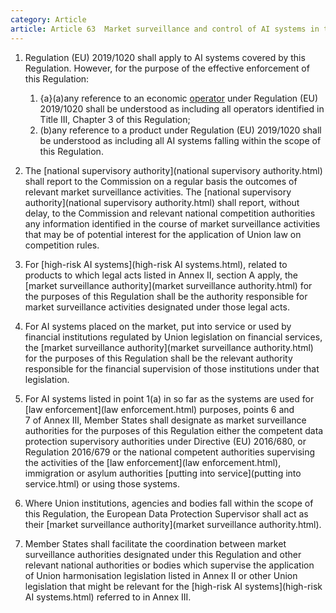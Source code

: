 ```yaml
---
category: Article
article: Article 63  Market surveillance and control of AI systems in the Union market.md
---
```


1. Regulation (EU) 2019/1020 shall apply to AI systems covered by this Regulation. However, for the purpose of the effective enforcement of this Regulation:

	1. {a}(a)any reference to an economic [operator](operator.html) under Regulation (EU) 2019/1020 shall be understood as including all operators identified in Title III, Chapter 3 of this Regulation;
	2. (b)any reference to a product under Regulation (EU) 2019/1020 shall be understood as including all AI systems falling within the scope of this Regulation.

2. The [national supervisory authority](national supervisory authority.html) shall report to the Commission on a regular basis the outcomes of relevant market surveillance activities. The [national supervisory authority](national supervisory authority.html) shall report, without delay, to the Commission and relevant national competition authorities any information identified in the course of market surveillance activities that may be of potential interest for the application of Union law on competition rules.

3. For [high-risk AI systems](high-risk AI systems.html), related to products to which legal acts listed in Annex II, section A apply, the [market surveillance authority](market surveillance authority.html) for the purposes of this Regulation shall be the authority responsible for market surveillance activities designated under those legal acts.

4. For AI systems placed on the market, put into service or used by financial institutions regulated by Union legislation on financial services, the [market surveillance authority](market surveillance authority.html) for the purposes of this Regulation shall be the relevant authority responsible for the financial supervision of those institutions under that legislation.

5. For AI systems listed in point 1(a) in so far as the systems are used for [law enforcement](law enforcement.html) purposes, points 6 and 7 of Annex III, Member States shall designate as market surveillance authorities for the purposes of this Regulation either the competent data protection supervisory authorities under Directive (EU) 2016/680, or Regulation 2016/679 or the national competent authorities supervising the activities of the [law enforcement](law enforcement.html), immigration or asylum authorities [putting into service](putting into service.html) or using those systems.

6. Where Union institutions, agencies and bodies fall within the scope of this Regulation, the European Data Protection Supervisor shall act as their [market surveillance authority](market surveillance authority.html).

7. Member States shall facilitate the coordination between market surveillance authorities designated under this Regulation and other relevant national authorities or bodies which supervise the application of Union harmonisation legislation listed in Annex II or other Union legislation that might be relevant for the [high-risk AI systems](high-risk AI systems.html) referred to in Annex III.